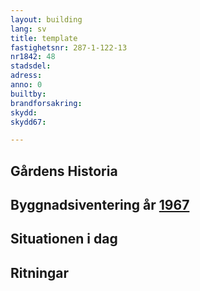 ```yaml
---
layout: building
lang: sv
title: template
fastighetsnr: 287-1-122-13
nr1842: 48
stadsdel:
adress:
anno: 0
builtby:
brandforsakring:
skydd:
skydd67:

---
```

## Gårdens Historia


## Byggnadsiventering år <a href="/sources/keinanen_karki.pdf">1967</a>


## Situationen i dag


## Ritningar
